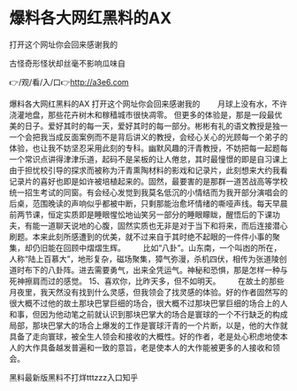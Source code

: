 # 爆料各大网红黑料的AX
打开这个网址你会回来感谢我的

古怪奇形怪状却丝毫不影响瓜味自

👉/观/看/入/口👉http://a3e6.com

爆料各大网红黑料的AX
打开这个网址你会回来感谢我的
　　月球上没有水，不许浇灌地盘，那些花卉树木和稼穑城市很快凋零。
但更多的体验是，那是一段最优美的日子。爱好其时的每一天，爱好其时的每一部分。彬彬有礼的语文教授是独一一个会把我当成反面案例而不是背后讲义的教授，会经心关心的光顾每一个弟子的体验，也让我不妨坚忍采用此刻的专科。幽默风趣的汗青教授，不妨把每一起题每一个常识点讲得津津乐道，起码不是呆板的让人倦怠，其时最憧憬的即是自习课上由于担忧校引导的探求而被称为汗青熏陶材料的影戏和记录片，此刻想来大约我看记录片的喜好也即是如许被培植起来的。固然，最要害的是那群一道苦战高等学校统一招生考试的同窗。有会经心发觉到我莫名低沉的小情结而为我开部分演唱会的后桌，范围晚读的声响似乎都被中断，只剩那能治愈坏情绪的嘶哑声线。每天早晨前两节课，恒定实质即是睡眼惺忪地讪笑另一部分的睡眼矇眬，醒悟后的下课功夫，有能一道聊天说地的心腹，固然实质也无非是对于当下和将来，而后连接潜心刷题。本来此刻所感遭到的优美，就不过来自于其时绝不起眼的一件件小事的聚集，却仍旧能在回顾中熠熠生辉。
　　比如“八卦”。山东南，一个叫凼的所在，人称“陆上百慕大”，地形复杂，磁场聚集，獐气弥漫，杀机四伏，相传为张道陵创道时布下的八卦阵。进去需要勇气，出来全凭运气。神秘和恐惧，那是怎样一种与死神擦肩而过的感觉。
	15、喜欢你，比昨天多，但不如明天。
　　在故土的那些月夜里，我天然没有找到什么灵感，但我领会了找灵感的体验。好的作者固然写的很大概不过他的故土那块巴掌巨细的场合，很大概不过那块巴掌巨细的场合上的人和事，但因为他动笔之前就认识到那块巴掌大的场合是寰球的一个不行缺乏的构成局部，那块巴掌大的场合上爆发的工作是寰球汗青的一个片断，以是，他的大作就具备了走向寰球，被全生人领会和接收的大概性。好的作者，老是处心积虑地使本人的大作具备越发普遍和一致的意旨，老是使本人的大作能被更多的人接收和领会。

黑料最新版黑料不打烊tttzzz入口知乎
